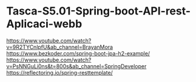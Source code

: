 # Tasca-S5.01-Spring-boot-API-rest-Aplicaci-webb

https://www.youtube.com/watch?v=9R2TYCnlpfU&ab_channel=BrayanMora
https://www.bezkoder.com/spring-boot-jpa-h2-example/
https://www.youtube.com/watch?v=PsNNGuLi0ns&t=800s&ab_channel=SpringDeveloper
https://reflectoring.io/spring-resttemplate/
